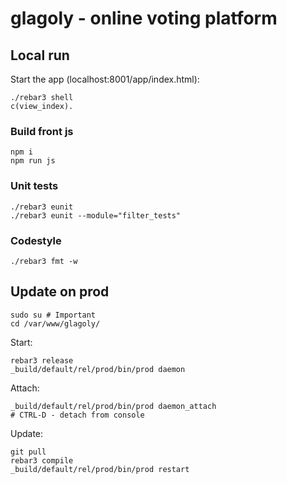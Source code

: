 # glagoly - online voting platform

## Local run

Start the app (localhost:8001/app/index.html):

    ./rebar3 shell
    c(view_index).

### Build front js
    
    npm i
    npm run js

### Unit tests

    ./rebar3 eunit
    ./rebar3 eunit --module="filter_tests"

### Codestyle

    ./rebar3 fmt -w

## Update on prod
    
    sudo su # Important
    cd /var/www/glagoly/

Start:

    rebar3 release
    _build/default/rel/prod/bin/prod daemon

Attach:
    
    _build/default/rel/prod/bin/prod daemon_attach
    # CTRL-D - detach from console

Update:

    git pull
    rebar3 compile
    _build/default/rel/prod/bin/prod restart

